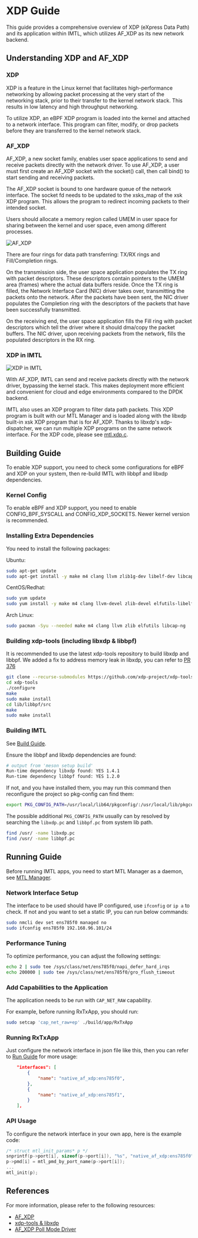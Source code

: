 # XDP Guide

This guide provides a comprehensive overview of XDP (eXpress Data Path) and its application within IMTL, which utilizes AF_XDP as its new network backend.

## Understanding XDP and AF_XDP

### XDP

XDP is a feature in the Linux kernel that facilitates high-performance networking by allowing packet processing at the very start of the networking stack, prior to their transfer to the kernel network stack. This results in low latency and high throughput networking.

To utilize XDP, an eBPF XDP program is loaded into the kernel and attached to a network interface. This program can filter, modify, or drop packets before they are transferred to the kernel network stack.

### AF_XDP

AF_XDP, a new socket family, enables user space applications to send and receive packets directly with the network driver. To use AF_XDP, a user must first create an AF_XDP socket with the socket() call, then call bind() to start sending and receiving packets.

The AF_XDP socket is bound to one hardware queue of the network interface.
The socket fd needs to be updated to the xsks_map of the xsk XDP program. This allows the program to redirect incoming packets to their intended socket.

Users should allocate a memory region called UMEM in user space for sharing between the kernel and user space, even among different processes.

![AF_XDP](png/af_xdp.svg)

There are four rings for data path transferring: TX/RX rings and Fill/Completion rings.

On the transmission side, the user space application populates the TX ring with packet descriptors. These descriptors contain pointers to the UMEM area (frames) where the actual data buffers reside.
Once the TX ring is filled, the Network Interface Card (NIC) driver takes over, transmitting the packets onto the network. After the packets have been sent, the NIC driver populates the Completion ring with the descriptors of the packets that have been successfully transmitted.

On the receiving end, the user space application fills the Fill ring with packet descriptors which tell the driver where it should dma/copy the packet buffers.
The NIC driver, upon receiving packets from the network, fills the populated descriptors in the RX ring.

### XDP in IMTL

![XDP in IMTL](png/xdp-imtl.svg)

With AF_XDP, IMTL can send and receive packets directly with the network driver, bypassing the kernel stack. This makes deployment more efficient and convenient for cloud and edge environments compared to the DPDK backend.

IMTL also uses an XDP program to filter data path packets. This XDP program is built with our MTL Manager and is loaded along with the libxdp built-in xsk XDP program that is for AF_XDP. Thanks to libxdp's xdp-dispatcher, we can run multiple XDP programs on the same network interface. For the XDP code, please see [mtl.xdp.c](../manager/mtl.xdp.c).

## Building Guide

To enable XDP support, you need to check some configurations for eBPF and XDP on your system, then re-build IMTL with libbpf and libxdp dependencies.

### Kernel Config

To enable eBPF and XDP support, you need to enable CONFIG_BPF_SYSCALL and CONFIG_XDP_SOCKETS. Newer kernel version is recommended.

### Installing Extra Dependencies

You need to install the following packages:

Ubuntu:

```bash
sudo apt-get update
sudo apt-get install -y make m4 clang llvm zlib1g-dev libelf-dev libcap-ng-dev libcap2-bin gcc-multilib
```

CentOS/Redhat:

```bash
sudo yum update
sudo yum install -y make m4 clang llvm-devel zlib-devel elfutils-libelf-devel libcap-ng-devel libcap-ng-utils
```

Arch Linux:

```bash
sudo pacman -Syu --needed make m4 clang llvm zlib elfutils libcap-ng
```

### Building xdp-tools (including libxdp & libbpf)

It is recommended to use the latest xdp-tools repository to build libxdp and libbpf. We added a fix to address memory leak in libxdp, you can refer to [PR 376](https://github.com/xdp-project/xdp-tools/pull/376)

```bash
git clone --recurse-submodules https://github.com/xdp-project/xdp-tools.git
cd xdp-tools
./configure
make
sudo make install
cd lib/libbpf/src
make
sudo make install
```

### Building IMTL

See [Build Guide](build.md).

Ensure the libbpf and libxdp dependencies are found:

```bash
# output from 'meson setup build'
Run-time dependency libxdp found: YES 1.4.1
Run-time dependency libbpf found: YES 1.2.0
```

If not, and you have installed them, you may run this command then reconfigure the project so pkg-config can find them:

```bash
export PKG_CONFIG_PATH=/usr/local/lib64/pkgconfig/:/usr/local/lib/pkgconfig/:/usr/lib64/pkgconfig/
```

The possible additional `PKG_CONFIG_PATH` usually can by resolved by searching the `libxdp.pc` and `libbpf.pc` from system lib path.

```bash
find /usr/ -name libxdp.pc
find /usr/ -name libbpf.pc
```

## Running Guide

Before running IMTL apps, you need to start MTL Manager as a daemon, see [MTL Manager](../manager/README.md).

### Network Interface Setup

The interface to be used should have IP configured, use `ifconfig` or `ip a` to check. If not and you want to set a static IP, you can run below commands:

```bash
sudo nmcli dev set ens785f0 managed no
sudo ifconfig ens785f0 192.168.96.101/24
```

### Performance Tuning

To optimize performance, you can adjust the following settings:

```bash
echo 2 | sudo tee /sys/class/net/ens785f0/napi_defer_hard_irqs
echo 200000 | sudo tee /sys/class/net/ens785f0/gro_flush_timeout
```

### Add Capabilities to the Application

The application needs to be run with `CAP_NET_RAW` capability.

For example, before running RxTxApp, you should run:

```bash
sudo setcap 'cap_net_raw+ep' ./build/app/RxTxApp
```

### Running RxTxApp

Just configure the network interface in json file like this, then you can refer to [Run Guide](run.md) for more usage:

```json
    "interfaces": [
        {
            "name": "native_af_xdp:ens785f0",
        },
        {
            "name": "native_af_xdp:ens785f1",
        }
    ],
```

### API Usage

To configure the network interface in your own app, here is the example code:

```c
/* struct mtl_init_params* p */
snprintf(p->port[i], sizeof(p->port[i]), "%s", "native_af_xdp:ens785f0");
p->pmd[i] = mtl_pmd_by_port_name(p->port[i]);
...
mtl_init(p);
```

## References

For more information, please refer to the following resources:

- [AF_XDP](https://www.kernel.org/doc/html/latest/networking/af_xdp.html)
- [xdp-tools & libxdp](https://github.com/xdp-project/xdp-tools)
- [AF_XDP Poll Mode Driver](https://doc.dpdk.org/guides/nics/af_xdp.html)
